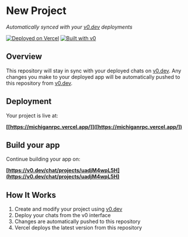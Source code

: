 # New Project

*Automatically synced with your [v0.dev](https://v0.dev) deployments*

[![Deployed on Vercel](https://img.shields.io/badge/Deployed%20on-Vercel-black?style=for-the-badge&logo=vercel)](https://vercel.com/jeff-browns-projects-f693de37/v0-new-project-uadjm4wpl5h)
[![Built with v0](https://img.shields.io/badge/Built%20with-v0.dev-black?style=for-the-badge)](https://v0.dev/chat/projects/uadjM4wpL5H)

## Overview

This repository will stay in sync with your deployed chats on [v0.dev](https://v0.dev).
Any changes you make to your deployed app will be automatically pushed to this repository from [v0.dev](https://v0.dev).

## Deployment

Your project is live at:

**[[https://michiganrpc.vercel.app/]]([https://michiganrpc.vercel.app/])**

## Build your app

Continue building your app on:

**[https://v0.dev/chat/projects/uadjM4wpL5H](https://v0.dev/chat/projects/uadjM4wpL5H)**

## How It Works

1. Create and modify your project using [v0.dev](https://v0.dev)
2. Deploy your chats from the v0 interface
3. Changes are automatically pushed to this repository
4. Vercel deploys the latest version from this repository
